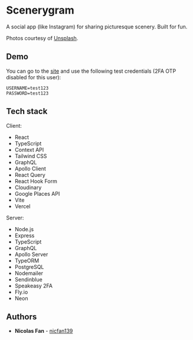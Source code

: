 # Scenerygram

A social app (like Instagram) for sharing picturesque scenery. Built for fun.

Photos courtesy of [Unsplash](https://unsplash.com/).

## Demo

You can go to the [site](https://scenerygram.vercel.app/) and use the following test credentials (2FA OTP disabled for this user):

```
USERNAME=test123
PASSWORD=test123
```

## Tech stack

Client:
- React
- TypeScript
- Context API
- Tailwind CSS
- GraphQL
- Apollo Client
- React Query
- React Hook Form
- Cloudinary
- Google Places API
- Vite
- Vercel

Server:

- Node.js
- Express
- TypeScript
- GraphQL
- Apollo Server
- TypeORM
- PostgreSQL
- Nodemailer
- Sendinblue
- Speakeasy 2FA
- Fly.io
- Neon

## Authors

- **Nicolas Fan** - [nicfan139](https://github.com/nicfan139)
